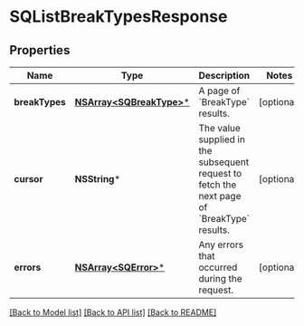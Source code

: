 # SQListBreakTypesResponse

## Properties
Name | Type | Description | Notes
------------ | ------------- | ------------- | -------------
**breakTypes** | [**NSArray&lt;SQBreakType&gt;***](SQBreakType.md) |  A page of &#x60;BreakType&#x60; results. | [optional] 
**cursor** | **NSString*** | The value supplied in the subsequent request to fetch the next page of &#x60;BreakType&#x60; results. | [optional] 
**errors** | [**NSArray&lt;SQError&gt;***](SQError.md) | Any errors that occurred during the request. | [optional] 

[[Back to Model list]](../README.md#documentation-for-models) [[Back to API list]](../README.md#documentation-for-api-endpoints) [[Back to README]](../README.md)


